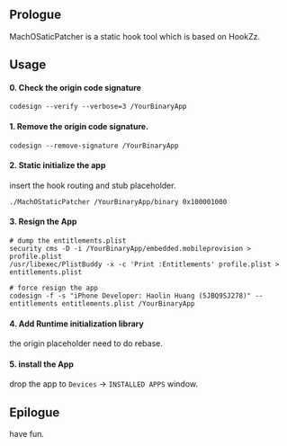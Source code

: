 ## Prologue

MachOSaticPatcher is a static hook tool which is based on HookZz.

## Usage

#### 0. Check the origin code signature

```
codesign --verify --verbose=3 /YourBinaryApp
```

#### 1. Remove the origin code signature.

```
codesign --remove-signature /YourBinaryApp
```

#### 2. Static initialize the app

insert the hook routing and stub placeholder.

```
./MachOStaticPatcher /YourBinaryApp/binary 0x100001000
```

#### 3. Resign the App

```
# dump the entitlements.plist
security cms -D -i /YourBinaryApp/embedded.mobileprovision > profile.plist
/usr/libexec/PlistBuddy -x -c 'Print :Entitlements' profile.plist > entitlements.plist

# force resign the app
codesign -f -s "iPhone Developer: Haolin Huang (5JBQ9SJ278)" --entitlements entitlements.plist /YourBinaryApp
```


#### 4. Add Runtime initialization library

the origin placeholder need to do rebase.


#### 5. install the App

drop the app to `Devices` -> `INSTALLED APPS` window.

## Epilogue

have fun.